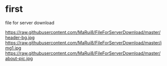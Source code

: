 # first
file for server download

https://raw.githubusercontent.com/MaRui8/FileForServerDownload/master/header-bg.jpg
https://raw.githubusercontent.com/MaRui8/FileForServerDownload/master/img1.jpg
https://raw.githubusercontent.com/MaRui8/FileForServerDownload/master/about-pic.jpg
